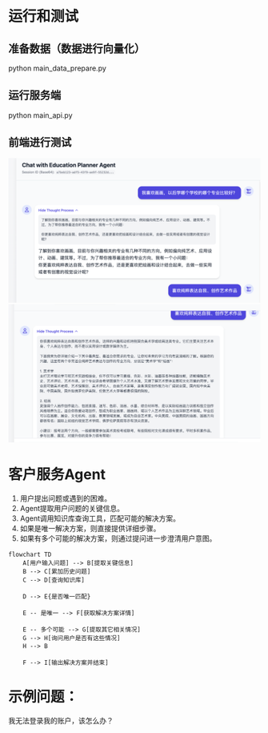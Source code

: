 # 运行和测试
## 准备数据（数据进行向量化）
python main_data_prepare.py

## 运行服务端
python main_api.py

## 前端进行测试
![chat1.png](chat1.png)
![chat2.png](chat2.png)

# 客户服务Agent
1. 用户提出问题或遇到的困难。
2. Agent提取用户问题的关键信息。
3. Agent调用知识库查询工具，匹配可能的解决方案。
4. 如果是唯一解决方案，则直接提供详细步骤。
5. 如果有多个可能的解决方案，则通过提问进一步澄清用户意图。

```mermaid
flowchart TD
    A[用户输入问题] --> B[提取关键信息]
    B --> C[累加历史问题]
    C --> D[查询知识库]

    D --> E{是否唯一匹配}
    
    E -- 是唯一 --> F[获取解决方案详情]
    
    E -- 多个可能 --> G[提取其它相关情况]
    G --> H[询问用户是否有这些情况]
    H --> B

    F --> I[输出解决方案并结束]
```

# 示例问题：
我无法登录我的账户，该怎么办？